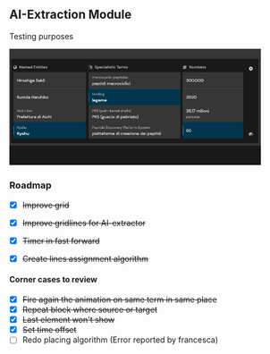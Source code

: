 ## AI-Extraction Module
Testing purposes

<img src="assets/img/readme_02.png" width="450"/>

### Roadmap

- [x] ~~Improve grid~~
- [x] ~~Improve gridlines for AI-extractor~~
- [x] ~~Timer in fast forward~~
- [x] ~~Create lines assignment algorithm~~


#### Corner cases to review
- [x]  ~~Fire again the animation on same term in same place~~
- [x]  ~~Repeat block where source or target~~
- [x]  ~~Last element won't show~~
- [x]  ~~Set time offset~~
- [ ]  Redo placing algorithm (Error reported by francesca)
